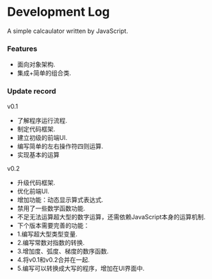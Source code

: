 # Development Log
<p>A simple calcaulator written by JavaScript.</p>

<h3>Features</h3>

<ul>
  <li>面向对象架构.</li>
  <li>集成+简单的组合类.</li>
</ul>
<h3>Update record</h3>

<p>v0.1</p>
<ul>
  <li>了解程序运行流程.</li>
  <li>制定代码框架.</li>
  <li>建立初级的前端UI.</>
  <li>编写简单的左右操作符四则运算.</li>
  <li>实现基本的运算</li>
</ul>
<p>v0.2</p>
<ul>
  <li>升级代码框架.</li>
  <li>优化前端UI.</>
  <li>增加功能：动态显示算式表达式.</li>
  <li>禁用了一些数学函数功能.</li>
  <li>不足无法运算超大型的数字运算，还需依赖JavaScript本身的运算机制.</li>
  <li>下个版本需要完善的功能：</li>
  <li> 1.编写超大型类型变量.</li>
  <li> 2.编写常数对指数的转换.</li>
  <li> 3.增加度、弧度、梯度的数序函数.</li>
  <li> 4.将v0.1和v0.2合并在一起.</li>
  <li> 5.编写可以转换成大写的程序，增加在UI界面中.</li>
</ul>
